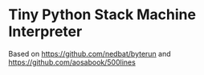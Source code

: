 Tiny Python Stack Machine Interpreter
=

Based on https://github.com/nedbat/byterun and https://github.com/aosabook/500lines
